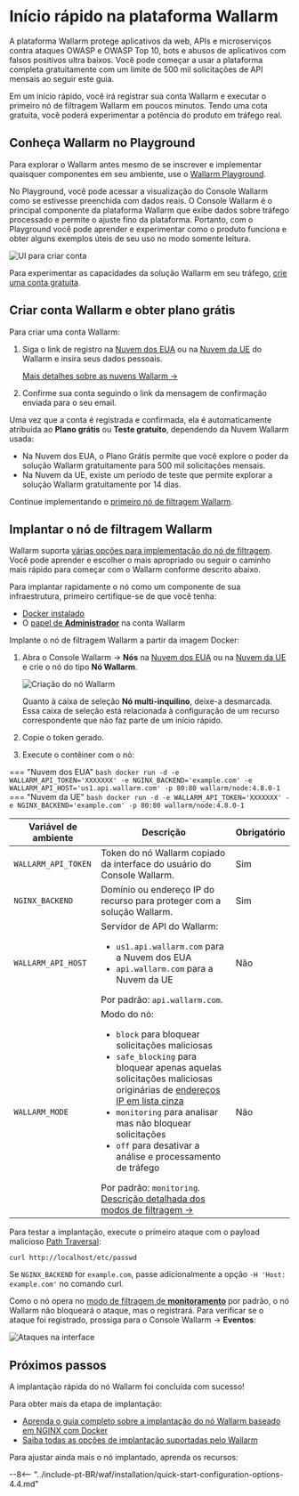 [operation-mode-rule-docs]: ../user-guides/rules/wallarm-mode-rule.md
[filtration-modes-docs]: ../admin-en/configure-wallarm-mode.md
[graylist-docs]: ../user-guides/ip-lists/graylist.md
[wallarm-cloud-docs]: ../about-wallarm/overview.md#cloud
[user-roles-docs]: ../user-guides/settings/users.md
[rules-docs]: ../user-guides/rules/rules.md
[ip-lists-docs]: ../user-guides/ip-lists/overview.md
[integration-docs]: ../user-guides/settings/integrations/integrations-intro.md
[trigger-docs]: ../user-guides/triggers/triggers.md
[application-docs]: ../user-guides/settings/applications.md
[events-docs]: ../user-guides/events/check-attack.md
[sqli-attack-desc]: ../attacks-vulns-list.md#sql-injection
[xss-attack-desc]: ../attacks-vulns-list.md#crosssite-scripting-xss

# Início rápido na plataforma Wallarm

A plataforma Wallarm protege aplicativos da web, APIs e microserviços contra ataques OWASP e OWASP Top 10, bots e abusos de aplicativos com falsos positivos ultra baixos. Você pode começar a usar a plataforma completa gratuitamente com um limite de 500 mil solicitações de API mensais ao seguir este guia.

Em um início rápido, você irá registrar sua conta Wallarm e executar o primeiro nó de filtragem Wallarm em poucos minutos. Tendo uma cota gratuita, você poderá experimentar a potência do produto em tráfego real. 

## Conheça Wallarm no Playground

Para explorar o Wallarm antes mesmo de se inscrever e implementar quaisquer componentes em seu ambiente, use o [Wallarm Playground](https://tour.playground.wallarm.com/?utm_source=wallarm_docs_quickstartpt).

No Playground, você pode acessar a visualização do Console Wallarm como se estivesse preenchida com dados reais. O Console Wallarm é o principal componente da plataforma Wallarm que exibe dados sobre tráfego processado e permite o ajuste fino da plataforma. Portanto, com o Playground você pode aprender e experimentar como o produto funciona e obter alguns exemplos úteis de seu uso no modo somente leitura.

![UI para criar conta](../images/playground.png)

Para experimentar as capacidades da solução Wallarm em seu tráfego, [crie uma conta gratuita](#criar-conta-wallarm-e-obter-plano-gratis).

## Criar conta Wallarm e obter plano grátis

Para criar uma conta Wallarm:

1. Siga o link de registro na [Nuvem dos EUA](https://us1.my.wallarm.com/signup) ou na [Nuvem da UE](https://my.wallarm.com/signup) do Wallarm e insira seus dados pessoais.

    [Mais detalhes sobre as nuvens Wallarm →](../about-wallarm/overview.md#cloud)
1. Confirme sua conta seguindo o link da mensagem de confirmação enviada para o seu email.

Uma vez que a conta é registrada e confirmada, ela é automaticamente atribuída ao **Plano grátis** ou **Teste gratuito**, dependendo da Nuvem Wallarm usada:

* Na Nuvem dos EUA, o Plano Grátis permite que você explore o poder da solução Wallarm gratuitamente para 500 mil solicitações mensais.
* Na Nuvem da UE, existe um período de teste que permite explorar a solução Wallarm gratuitamente por 14 dias.

Continue implementando o [primeiro nó de filtragem Wallarm](#implantar-o-nó-de-filtragem-wallarm).

## Implantar o nó de filtragem Wallarm

Wallarm suporta [várias opções para implementação do nó de filtragem](../installation/supported-deployment-options.md). Você pode aprender e escolher o mais apropriado ou seguir o caminho mais rápido para começar com o Wallarm conforme descrito abaixo.

Para implantar rapidamente o nó como um componente de sua infraestrutura, primeiro certifique-se de que você tenha:

* [Docker instalado](https://docs.docker.com/engine/install/)
* O [papel de **Administrador**][user-roles-docs] na conta Wallarm

Implante o nó de filtragem Wallarm a partir da imagem Docker:

1. Abra o Console Wallarm → **Nós** na [Nuvem dos EUA](https://us1.my.wallarm.com/nodes) ou na [Nuvem da UE](https://my.wallarm.com/nodes) e crie o nó do tipo **Nó Wallarm**.

   ![Criação do nó Wallarm](../images/create-wallarm-node-empty-list.png)

   Quanto à caixa de seleção **Nó multi-inquilino**, deixe-a desmarcada. Essa caixa de seleção está relacionada à configuração de um recurso correspondente que não faz parte de um início rápido.
1. Copie o token gerado.
1. Execute o contêiner com o nó:

=== "Nuvem dos EUA"
    ```bash
    docker run -d -e WALLARM_API_TOKEN='XXXXXXX' -e NGINX_BACKEND='example.com' -e WALLARM_API_HOST='us1.api.wallarm.com' -p 80:80 wallarm/node:4.8.0-1
    ```
=== "Nuvem da UE"
    ```bash
    docker run -d -e WALLARM_API_TOKEN='XXXXXXX' -e NGINX_BACKEND='example.com' -p 80:80 wallarm/node:4.8.0-1
    ```

Variável de ambiente | Descrição| Obrigatório
--- | ---- | ----
`WALLARM_API_TOKEN` | Token do nó Wallarm copiado da interface do usuário do Console Wallarm. | Sim
`NGINX_BACKEND` | Domínio ou endereço IP do recurso para proteger com a solução Wallarm. | Sim
`WALLARM_API_HOST` | Servidor de API do Wallarm:<ul><li>`us1.api.wallarm.com` para a Nuvem dos EUA</li><li>`api.wallarm.com` para a Nuvem da UE</li></ul>Por padrão: `api.wallarm.com`. | Não
`WALLARM_MODE` | Modo do nó:<ul><li>`block` para bloquear solicitações maliciosas</li><li>`safe_blocking` para bloquear apenas aquelas solicitações maliciosas originárias de [endereços IP em lista cinza][graylist-docs]</li><li>`monitoring` para analisar mas não bloquear solicitações</li><li>`off` para desativar a análise e processamento de tráfego</li></ul>Por padrão: `monitoring`.<br>[Descrição detalhada dos modos de filtragem →][filtration-modes-docs] | Não

Para testar a implantação, execute o primeiro ataque com o payload malicioso [Path Traversal](../attacks-vulns-list.md#path-traversal):

```
curl http://localhost/etc/passwd
```

Se `NGINX_BACKEND` for `example.com`, passe adicionalmente a opção `-H 'Host: example.com'` no comando curl.

Como o nó opera no [modo de filtragem de **monitoramento**](../admin-en/configure-wallarm-mode.md#available-filtration-modes) por padrão, o nó Wallarm não bloqueará o ataque, mas o registrará. Para verificar se o ataque foi registrado, prossiga para o Console Wallarm → **Eventos**:

![Ataques na interface](../images/admin-guides/test-attacks-quickstart.png)

## Próximos passos

A implantação rápida do nó Wallarm foi concluída com sucesso!

Para obter mais da etapa de implantação:

* [Aprenda o guia completo sobre a implantação do nó Wallarm baseado em NGINX com Docker](../admin-en/installation-docker-en.md)
* [Saiba todas as opções de implantação suportadas pelo Wallarm](../installation/supported-deployment-options.md)

Para ajustar ainda mais o nó implantado, aprenda os recursos:

--8<-- "../include-pt-BR/waf/installation/quick-start-configuration-options-4.4.md"